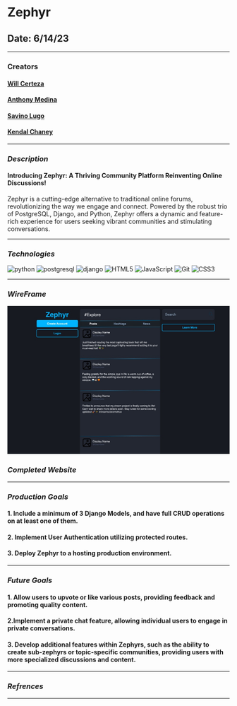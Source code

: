 # Zephyr

## Date: 6/14/23

---

### Creators

#### [Will Certeza](https://github.com/wcerteza)

#### [Anthony Medina](https://github.com/ajm24027)

#### [Savino Lugo](https://github.com/SavinoLugo)

#### [Kendal Chaney](https://github.com/lamarman808)

---

### **_Description_**

#### Introducing Zephyr: A Thriving Community Platform Reinventing Online Discussions!

Zephyr is a cutting-edge alternative to traditional online forums, revolutionizing the way we engage and connect. Powered by the robust trio of PostgreSQL, Django, and Python, Zephyr offers a dynamic and feature-rich experience for users seeking vibrant communities and stimulating conversations.

---

### **_Technologies_**

![python](https://img.shields.io/badge/Python-14354C?style=for-the-badge&logo=python&logoColor=white)
![postgresql](https://img.shields.io/badge/PostgreSQL-316192?style=for-the-badge&logo=postgresql&logoColor=white)
![django](https://img.shields.io/badge/Django-092E20?style=for-the-badge&logo=django&logoColor=white)
![HTML5](https://img.shields.io/badge/html5-%23E34F26.svg?style=for-the-badge&logo=html5&logoColor=white)
![JavaScript](https://img.shields.io/badge/javascript-%23323330.svg?style=for-the-badge&logo=javascript&logoColor=%23F7DF1E)
![Git](https://img.shields.io/badge/git-%23F05033.svg?style=for-the-badge&logo=git&logoColor=white)
![CSS3](https://img.shields.io/badge/css3-%231572B6.svg?style=for-the-badge&logo=css3&logoColor=white)

---

### **_WireFrame_**

![](images/wireframe.jpeg)

### **_Completed Website_**

---

### **_Production Goals_**

#### 1. Include a minimum of 3 Django Models, and have full CRUD operations on at least one of them.

#### 2. Implement User Authentication utilizing protected routes.

#### 3. Deploy Zephyr to a hosting production environment.

---

### **_Future Goals_**

#### 1. Allow users to upvote or like various posts, providing feedback and promoting quality content.

#### 2.Implement a private chat feature, allowing individual users to engage in private conversations.

#### 3. Develop additional features within Zephyrs, such as the ability to create sub-zephyrs or topic-specific communities, providing users with more specialized discussions and content.

---

### **_Refrences_**

---
